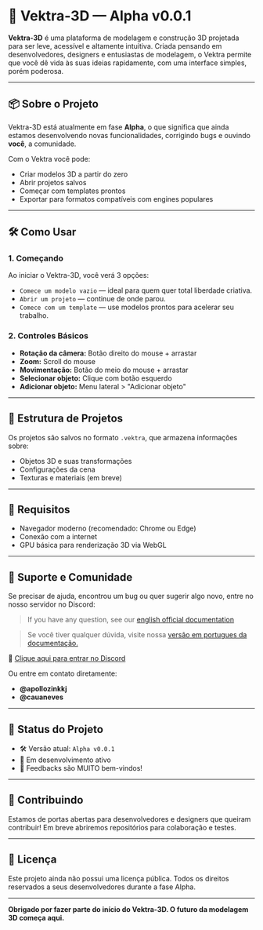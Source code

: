 # 🚀 Vektra-3D — Alpha v0.0.1

**Vektra-3D** é uma plataforma de modelagem e construção 3D projetada para ser leve, acessível e altamente intuitiva. Criada pensando em desenvolvedores, designers e entusiastas de modelagem, o Vektra permite que você dê vida às suas ideias rapidamente, com uma interface simples, porém poderosa.

---

## 📦 Sobre o Projeto

Vektra-3D está atualmente em fase **Alpha**, o que significa que ainda estamos desenvolvendo novas funcionalidades, corrigindo bugs e ouvindo **você**, a comunidade.

Com o Vektra você pode:
- Criar modelos 3D a partir do zero
- Abrir projetos salvos
- Começar com templates prontos
- Exportar para formatos compatíveis com engines populares

---

## 🛠️ Como Usar

### 1. **Começando**

Ao iniciar o Vektra-3D, você verá 3 opções:
- `Comece um modelo vazio` — ideal para quem quer total liberdade criativa.
- `Abrir um projeto` — continue de onde parou.
- `Comece com um template` — use modelos prontos para acelerar seu trabalho.

### 2. **Controles Básicos**

- **Rotação da câmera:** Botão direito do mouse + arrastar
- **Zoom:** Scroll do mouse
- **Movimentação:** Botão do meio do mouse + arrastar
- **Selecionar objeto:** Clique com botão esquerdo
- **Adicionar objeto:** Menu lateral > "Adicionar objeto"

---

## 📂 Estrutura de Projetos

Os projetos são salvos no formato `.vektra`, que armazena informações sobre:
- Objetos 3D e suas transformações
- Configurações da cena
- Texturas e materiais (em breve)

---

## 📌 Requisitos

- Navegador moderno (recomendado: Chrome ou Edge)
- Conexão com a internet
- GPU básica para renderização 3D via WebGL

---

## 💬 Suporte e Comunidade

Se precisar de ajuda, encontrou um bug ou quer sugerir algo novo, entre no nosso servidor no Discord:

> If you have any question, see our [english official documentation](core/vekscript/docs/en-US)

> Se você tiver qualquer dúvida, visite nossa [versão em portugues da documentação.](core/vekscript/docs/pt-BR)

🔗 [Clique aqui para entrar no Discord](https://discord.gg/QXawnqDj4N)

Ou entre em contato diretamente:
- **@apollozinkkj**
- **@cauaneves**

---

## 🧪 Status do Projeto

- 🛠️ Versão atual: `Alpha v0.0.1`
- 🚧 Em desenvolvimento ativo
- 📢 Feedbacks são MUITO bem-vindos!

---

## 🤝 Contribuindo

Estamos de portas abertas para desenvolvedores e designers que queiram contribuir! Em breve abriremos repositórios para colaboração e testes.

---

## 📄 Licença

Este projeto ainda não possui uma licença pública. Todos os direitos reservados a seus desenvolvedores durante a fase Alpha.

---

**Obrigado por fazer parte do início do Vektra-3D. O futuro da modelagem 3D começa aqui.**
